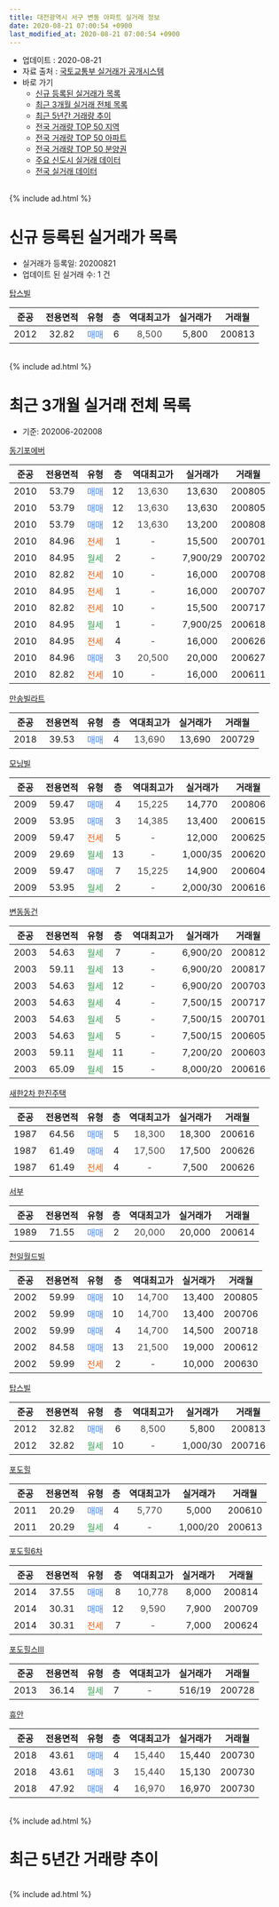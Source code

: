 ```yaml
---
title: 대전광역시 서구 변동 아파트 실거래 정보
date: 2020-08-21 07:00:54 +0900
last_modified_at: 2020-08-21 07:00:54 +0900
---
```


* 업데이트 : 2020-08-21
* 자료 출처 : [국토교통부 실거래가 공개시스템](http://rt.molit.go.kr)
* 바로 가기
    * [신규 등록된 실거래가 목록](#신규-등록된-실거래가-목록)
    * [최근 3개월 실거래 전체 목록](#최근-3개월-실거래-전체-목록)
    * [최근 5년간 거래량 추이](#최근-5년간-거래량-추이)
    * [전국 거래량 TOP 50 지역](https://inasie.github.io/apt-trade-info/최근-3개월-전국에서-가장-거래가-많이-발생한-지역)
    * [전국 거래량 TOP 50 아파트](https://inasie.github.io/apt-trade-info/최근-3개월-전국에서-가장-거래가-많이-발생한-아파트)
    * [전국 거래량 TOP 50 분양권](https://inasie.github.io/apt-trade-info/최근-3개월-전국에서-가장-거래가-많이-발생한-분양권)
    * [주요 신도시 실거래 데이터](https://inasie.github.io/apt-trade-info/주요-신도시)
    * [전국 실거래 데이터](https://inasie.github.io/apt-trade-info/전국)
<br>
{% include ad.html %}
<br>

# 신규 등록된 실거래가 목록
* 실거래가 등록일: 20200821
* 업데이트 된 실거래 수: 1 건


[탑스빌](https://search.naver.com/search.naver?query=%EB%8C%80%EC%A0%84%EA%B4%91%EC%97%AD%EC%8B%9C+%EC%84%9C%EA%B5%AC+%EB%B3%80%EB%8F%99+%ED%83%91%EC%8A%A4%EB%B9%8C)

|준공|전용면적|유형|층|역대최고가|실거래가|거래월|
|:---:|:---:|:---:|:---:|:---:|:---:|:---:|
|2012|32.82|<span style="color:#4285f3">매매</span>|6|<span style="color:#444444">8,500</span>|5,800|200813|


<br>
{% include ad.html %}
<br>

# 최근 3개월 실거래 전체 목록
* 기준: 202006-202008


[동기포에버](https://search.naver.com/search.naver?query=%EB%8C%80%EC%A0%84%EA%B4%91%EC%97%AD%EC%8B%9C+%EC%84%9C%EA%B5%AC+%EB%B3%80%EB%8F%99+%EB%8F%99%EA%B8%B0%ED%8F%AC%EC%97%90%EB%B2%84)

|준공|전용면적|유형|층|역대최고가|실거래가|거래월|
|:---:|:---:|:---:|:---:|:---:|:---:|:---:|
|2010|53.79|<span style="color:#4285f3">매매</span>|12|<span style="color:#444444">13,630</span>|13,630|200805|
|2010|53.79|<span style="color:#4285f3">매매</span>|12|<span style="color:#444444">13,630</span>|13,630|200805|
|2010|53.79|<span style="color:#4285f3">매매</span>|12|<span style="color:#444444">13,630</span>|13,200|200808|
|2010|84.96|<span style="color:#ff5a00">전세</span>|1|<span style="color:#444444">-</span>|15,500|200701|
|2010|84.95|<span style="color:#34a853">월세</span>|2|<span style="color:#444444">-</span>|7,900/29|200702|
|2010|82.82|<span style="color:#ff5a00">전세</span>|10|<span style="color:#444444">-</span>|16,000|200708|
|2010|84.95|<span style="color:#ff5a00">전세</span>|1|<span style="color:#444444">-</span>|16,000|200707|
|2010|82.82|<span style="color:#ff5a00">전세</span>|10|<span style="color:#444444">-</span>|15,500|200717|
|2010|84.95|<span style="color:#34a853">월세</span>|1|<span style="color:#444444">-</span>|7,900/25|200618|
|2010|84.95|<span style="color:#ff5a00">전세</span>|4|<span style="color:#444444">-</span>|16,000|200626|
|2010|84.96|<span style="color:#4285f3">매매</span>|3|<span style="color:#444444">20,500</span>|20,000|200627|
|2010|82.82|<span style="color:#ff5a00">전세</span>|10|<span style="color:#444444">-</span>|16,000|200611|

[만송빌라트](https://search.naver.com/search.naver?query=%EB%8C%80%EC%A0%84%EA%B4%91%EC%97%AD%EC%8B%9C+%EC%84%9C%EA%B5%AC+%EB%B3%80%EB%8F%99+%EB%A7%8C%EC%86%A1%EB%B9%8C%EB%9D%BC%ED%8A%B8)

|준공|전용면적|유형|층|역대최고가|실거래가|거래월|
|:---:|:---:|:---:|:---:|:---:|:---:|:---:|
|2018|39.53|<span style="color:#4285f3">매매</span>|4|<span style="color:#444444">13,690</span>|13,690|200729|

[모닝빌](https://search.naver.com/search.naver?query=%EB%8C%80%EC%A0%84%EA%B4%91%EC%97%AD%EC%8B%9C+%EC%84%9C%EA%B5%AC+%EB%B3%80%EB%8F%99+%EB%AA%A8%EB%8B%9D%EB%B9%8C)

|준공|전용면적|유형|층|역대최고가|실거래가|거래월|
|:---:|:---:|:---:|:---:|:---:|:---:|:---:|
|2009|59.47|<span style="color:#4285f3">매매</span>|4|<span style="color:#444444">15,225</span>|14,770|200806|
|2009|53.95|<span style="color:#4285f3">매매</span>|3|<span style="color:#444444">14,385</span>|13,400|200615|
|2009|59.47|<span style="color:#ff5a00">전세</span>|5|<span style="color:#444444">-</span>|12,000|200625|
|2009|29.69|<span style="color:#34a853">월세</span>|13|<span style="color:#444444">-</span>|1,000/35|200620|
|2009|59.47|<span style="color:#4285f3">매매</span>|7|<span style="color:#444444">15,225</span>|14,900|200604|
|2009|53.95|<span style="color:#34a853">월세</span>|2|<span style="color:#444444">-</span>|2,000/30|200616|

[변동동건](https://search.naver.com/search.naver?query=%EB%8C%80%EC%A0%84%EA%B4%91%EC%97%AD%EC%8B%9C+%EC%84%9C%EA%B5%AC+%EB%B3%80%EB%8F%99+%EB%B3%80%EB%8F%99%EB%8F%99%EA%B1%B4)

|준공|전용면적|유형|층|역대최고가|실거래가|거래월|
|:---:|:---:|:---:|:---:|:---:|:---:|:---:|
|2003|54.63|<span style="color:#34a853">월세</span>|7|<span style="color:#444444">-</span>|6,900/20|200812|
|2003|59.11|<span style="color:#34a853">월세</span>|13|<span style="color:#444444">-</span>|6,900/20|200817|
|2003|54.63|<span style="color:#34a853">월세</span>|12|<span style="color:#444444">-</span>|6,900/20|200703|
|2003|54.63|<span style="color:#34a853">월세</span>|4|<span style="color:#444444">-</span>|7,500/15|200717|
|2003|54.63|<span style="color:#34a853">월세</span>|5|<span style="color:#444444">-</span>|7,500/15|200701|
|2003|54.63|<span style="color:#34a853">월세</span>|5|<span style="color:#444444">-</span>|7,500/15|200605|
|2003|59.11|<span style="color:#34a853">월세</span>|11|<span style="color:#444444">-</span>|7,200/20|200603|
|2003|65.09|<span style="color:#34a853">월세</span>|15|<span style="color:#444444">-</span>|8,000/20|200616|

[새한2차 한진주택](https://search.naver.com/search.naver?query=%EB%8C%80%EC%A0%84%EA%B4%91%EC%97%AD%EC%8B%9C+%EC%84%9C%EA%B5%AC+%EB%B3%80%EB%8F%99+%EC%83%88%ED%95%9C2%EC%B0%A8+%ED%95%9C%EC%A7%84%EC%A3%BC%ED%83%9D)

|준공|전용면적|유형|층|역대최고가|실거래가|거래월|
|:---:|:---:|:---:|:---:|:---:|:---:|:---:|
|1987|64.56|<span style="color:#4285f3">매매</span>|5|<span style="color:#444444">18,300</span>|18,300|200616|
|1987|61.49|<span style="color:#4285f3">매매</span>|4|<span style="color:#444444">17,500</span>|17,500|200626|
|1987|61.49|<span style="color:#ff5a00">전세</span>|4|<span style="color:#444444">-</span>|7,500|200626|

[서부](https://search.naver.com/search.naver?query=%EB%8C%80%EC%A0%84%EA%B4%91%EC%97%AD%EC%8B%9C+%EC%84%9C%EA%B5%AC+%EB%B3%80%EB%8F%99+%EC%84%9C%EB%B6%80)

|준공|전용면적|유형|층|역대최고가|실거래가|거래월|
|:---:|:---:|:---:|:---:|:---:|:---:|:---:|
|1989|71.55|<span style="color:#4285f3">매매</span>|2|<span style="color:#444444">20,000</span>|20,000|200614|

[천일월드빌](https://search.naver.com/search.naver?query=%EB%8C%80%EC%A0%84%EA%B4%91%EC%97%AD%EC%8B%9C+%EC%84%9C%EA%B5%AC+%EB%B3%80%EB%8F%99+%EC%B2%9C%EC%9D%BC%EC%9B%94%EB%93%9C%EB%B9%8C)

|준공|전용면적|유형|층|역대최고가|실거래가|거래월|
|:---:|:---:|:---:|:---:|:---:|:---:|:---:|
|2002|59.99|<span style="color:#4285f3">매매</span>|10|<span style="color:#444444">14,700</span>|13,400|200805|
|2002|59.99|<span style="color:#4285f3">매매</span>|10|<span style="color:#444444">14,700</span>|13,400|200706|
|2002|59.99|<span style="color:#4285f3">매매</span>|4|<span style="color:#444444">14,700</span>|14,500|200718|
|2002|84.58|<span style="color:#4285f3">매매</span>|13|<span style="color:#444444">21,500</span>|19,000|200612|
|2002|59.99|<span style="color:#ff5a00">전세</span>|2|<span style="color:#444444">-</span>|10,000|200630|

[탑스빌](https://search.naver.com/search.naver?query=%EB%8C%80%EC%A0%84%EA%B4%91%EC%97%AD%EC%8B%9C+%EC%84%9C%EA%B5%AC+%EB%B3%80%EB%8F%99+%ED%83%91%EC%8A%A4%EB%B9%8C)

|준공|전용면적|유형|층|역대최고가|실거래가|거래월|
|:---:|:---:|:---:|:---:|:---:|:---:|:---:|
|2012|32.82|<span style="color:#4285f3">매매</span>|6|<span style="color:#444444">8,500</span>|5,800|200813|
|2012|32.82|<span style="color:#34a853">월세</span>|10|<span style="color:#444444">-</span>|1,000/30|200716|

[포도힐](https://search.naver.com/search.naver?query=%EB%8C%80%EC%A0%84%EA%B4%91%EC%97%AD%EC%8B%9C+%EC%84%9C%EA%B5%AC+%EB%B3%80%EB%8F%99+%ED%8F%AC%EB%8F%84%ED%9E%90)

|준공|전용면적|유형|층|역대최고가|실거래가|거래월|
|:---:|:---:|:---:|:---:|:---:|:---:|:---:|
|2011|20.29|<span style="color:#4285f3">매매</span>|4|<span style="color:#444444">5,770</span>|5,000|200610|
|2011|20.29|<span style="color:#34a853">월세</span>|4|<span style="color:#444444">-</span>|1,000/20|200613|

[포도힐6차](https://search.naver.com/search.naver?query=%EB%8C%80%EC%A0%84%EA%B4%91%EC%97%AD%EC%8B%9C+%EC%84%9C%EA%B5%AC+%EB%B3%80%EB%8F%99+%ED%8F%AC%EB%8F%84%ED%9E%906%EC%B0%A8)

|준공|전용면적|유형|층|역대최고가|실거래가|거래월|
|:---:|:---:|:---:|:---:|:---:|:---:|:---:|
|2014|37.55|<span style="color:#4285f3">매매</span>|8|<span style="color:#444444">10,778</span>|8,000|200814|
|2014|30.31|<span style="color:#4285f3">매매</span>|12|<span style="color:#444444">9,590</span>|7,900|200709|
|2014|30.31|<span style="color:#ff5a00">전세</span>|7|<span style="color:#444444">-</span>|7,000|200624|


<script async src="//pagead2.googlesyndication.com/pagead/js/adsbygoogle.js"></script>
<!-- 기본 -->
<ins class="adsbygoogle"
     style="display:block"
     data-ad-client="ca-pub-2446590836940007"
     data-ad-slot="1659523306"
     data-ad-format="auto"
     data-full-width-responsive="true"></ins>
<script>
(adsbygoogle = window.adsbygoogle || []).push({});
</script>


[포도힐스Ⅲ](https://search.naver.com/search.naver?query=%EB%8C%80%EC%A0%84%EA%B4%91%EC%97%AD%EC%8B%9C+%EC%84%9C%EA%B5%AC+%EB%B3%80%EB%8F%99+%ED%8F%AC%EB%8F%84%ED%9E%90%EC%8A%A4%E2%85%A2)

|준공|전용면적|유형|층|역대최고가|실거래가|거래월|
|:---:|:---:|:---:|:---:|:---:|:---:|:---:|
|2013|36.14|<span style="color:#34a853">월세</span>|7|<span style="color:#444444">-</span>|516/19|200728|

[휴안](https://search.naver.com/search.naver?query=%EB%8C%80%EC%A0%84%EA%B4%91%EC%97%AD%EC%8B%9C+%EC%84%9C%EA%B5%AC+%EB%B3%80%EB%8F%99+%ED%9C%B4%EC%95%88)

|준공|전용면적|유형|층|역대최고가|실거래가|거래월|
|:---:|:---:|:---:|:---:|:---:|:---:|:---:|
|2018|43.61|<span style="color:#4285f3">매매</span>|4|<span style="color:#444444">15,440</span>|15,440|200730|
|2018|43.61|<span style="color:#4285f3">매매</span>|3|<span style="color:#444444">15,440</span>|15,130|200730|
|2018|47.92|<span style="color:#4285f3">매매</span>|4|<span style="color:#444444">16,970</span>|16,970|200730|


<br>
{% include ad.html %}
<br>

# 최근 5년간 거래량 추이


<div style="width:100%;">
    <canvas id="deal_progress" height="200"></canvas>
</div>

<script>
new Chart(document.getElementById("deal_progress"), {
    type: 'line',
    data: {
        labels: ['201508','201509','201510','201511','201512','201601','201602','201603','201604','201605','201606','201607','201608','201609','201610','201611','201612','201701','201702','201703','201704','201705','201706','201707','201708','201709','201710','201711','201712','201801','201802','201803','201804','201805','201806','201807','201808','201809','201810','201811','201812','201901','201902','201903','201904','201905','201906','201907','201908','201909','201910','201911','201912','202001','202002','202003','202004','202005','202006','202007','202008'],
        datasets: [{
            label: '매매',
            pointRadius: 1,
            data: [10, 13, 7, 22, 7, 3, 3, 1, 4, 40, 9, 14, 29, 17, 5, 21, 9, 4, 5, 14, 6, 17, 9, 23, 10, 13, 13, 19, 12, 12, 4, 16, 11, 10, 8, 8, 6, 7, 10, 3, 31, 2, 6, 5, 5, 8, 3, 2, 3, 9, 3, 5, 7, 8, 6, 29, 8, 9, 8, 7, 7],
            borderColor: "rgba(255, 201, 14, 1)",
            backgroundColor: "rgba(255, 201, 14, 0.5)",
            fill: false,
            lineTension: 0
        },{
            label: '전월세',
            pointRadius: 1,
            data: [19, 17, 14, 16, 19, 17, 27, 24, 23, 14, 22, 18, 14, 20, 15, 21, 13, 13, 10, 24, 25, 11, 17, 12, 9, 11, 6, 8, 13, 13, 19, 11, 12, 12, 9, 10, 7, 6, 9, 11, 7, 17, 6, 13, 11, 23, 17, 24, 13, 11, 17, 14, 12, 1, 11, 15, 9, 15, 13, 10, 2],
            borderColor: "rgba(0, 141, 185, 1)",
            backgroundColor: "rgba(0, 141, 185, 0.5)",
            fill: false,
            lineTension: 0
        }
        ]
    },
    options: {
        responsive: true,
        title: {
            display: false
        },
        tooltips: {
            mode: 'index',
            intersect: false
        },
        hover: {
            mode: 'nearest',
            intersect: true
        },
        scales: {
            xAxes: [{
                display: true,
                scaleLabel: {
                    display: true,
                    labelString: '년/월'
                }
            }],
            yAxes: [{
                display: true,
                ticks: {
                    suggestedMin: 0,
                },
                scaleLabel: {
                    display: true,
                    labelString: '실거래 수'
                }
            }]
        }
    }
});

</script>


<br>
{% include ad.html %}
<br>


